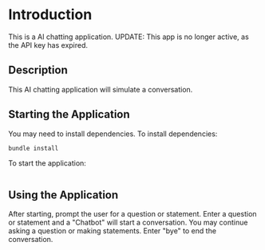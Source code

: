 # Introduction
This is a AI chatting application. UPDATE: This app is no longer active, as the API key has expired.

## Description
This AI chatting application will simulate a conversation.

## Starting the Application
You may need to install dependencies.
To install dependencies:
```
bundle install
```

To start the application:
```

```

## Using the Application
After starting, prompt the user for a question or statement. Enter a question or statement and a "Chatbot" will start a conversation. You may continue asking a question or making statements. Enter "bye" to end the conversation.
